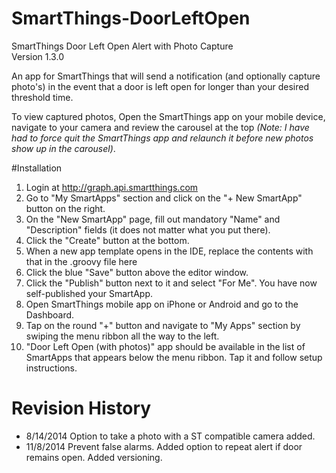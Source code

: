 SmartThings-DoorLeftOpen
========================

SmartThings Door Left Open Alert with Photo Capture <br />
Version 1.3.0

An app for SmartThings that will send a notification (and optionally capture photo's) in the event that a door is left open for longer than your desired threshold time.

To view captured photos, Open the SmartThings app on your mobile device, navigate to your camera and review the carousel at the top *(Note: I have had to force quit the SmartThings app and relaunch it before new photos show up in the carousel)*.

#Installation
1. Login at <a href=http://graph.api.smartthings.com>http://graph.api.smartthings.com</a>
2. Go to "My SmartApps" section and click on the "+ New SmartApp" button on the right.
3. On the "New SmartApp" page, fill out mandatory "Name" and "Description" fields (it does not matter what you put there).
4. Click the "Create" button at the bottom.
5. When a new app template opens in the IDE, replace the contents with that in the .groovy file here
6. Click the blue "Save" button above the editor window.
7. Click the "Publish" button next to it and select "For Me". You have now self-published your SmartApp.
8. Open SmartThings mobile app on iPhone or Android and go to the Dashboard.
9. Tap on the round "+" button and navigate to "My Apps" section by swiping the menu ribbon all the way to the left.
10. "Door Left Open (with photos)" app should be available in the list of SmartApps that appears below the menu ribbon. Tap it and follow setup instructions.

# Revision History
*  8/14/2014 Option to take a photo with a ST compatible camera added.
*  11/8/2014 Prevent false alarms.  Added option to repeat alert if door remains open. Added versioning.
